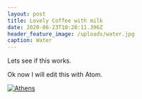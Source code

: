 ```yaml
---
layout: post
title: Lovely Coffee with milk
date: 2020-06-23T10:28:11.396Z
header_feature_image: /uploads/water.jpg
caption: Water
---
```

Lets see if this works.

Ok now I will edit this with Atom.

[![Athens](/uploads/thesius_house.jpg)](/uploads/thesius_house.jpg)
